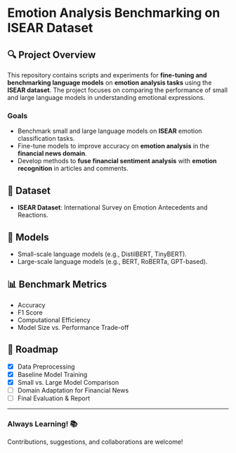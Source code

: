# Emotion Analysis Benchmarking on ISEAR Dataset  

## 🔍 Project Overview  
This repository contains scripts and experiments for **fine-tuning and benchmarking language models** on **emotion analysis tasks** using the **ISEAR dataset**. The project focuses on comparing the performance of small and large language models in understanding emotional expressions.  

### Goals  
- Benchmark small and large language models on **ISEAR** emotion classification tasks.  
- Fine-tune models to improve accuracy on **emotion analysis** in the **financial news domain**.  
- Develop methods to **fuse financial sentiment analysis** with **emotion recognition** in articles and comments.  

## 📌 Dataset  
- **ISEAR Dataset**: International Survey on Emotion Antecedents and Reactions.    

## 🔧 Models  
- Small-scale language models (e.g., DistilBERT, TinyBERT).  
- Large-scale language models (e.g., BERT, RoBERTa, GPT-based).  

## 📊 Benchmark Metrics  
- Accuracy  
- F1 Score  
- Computational Efficiency  
- Model Size vs. Performance Trade-off  

## 🚀 Roadmap  
- [x] Data Preprocessing  
- [x] Baseline Model Training  
- [x] Small vs. Large Model Comparison  
- [ ] Domain Adaptation for Financial News  
- [ ] Final Evaluation & Report  

---

### Always Learning! 📚  
Contributions, suggestions, and collaborations are welcome!  
